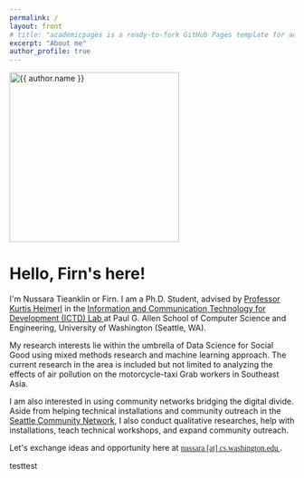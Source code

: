 ```yaml
---
permalink: /
layout: front
# title: "academicpages is a ready-to-fork GitHub Pages template for academic personal websites"
excerpt: "About me"
author_profile: true
---
```


<div class="profile-wrapper">
    <picture class="profile-img-container">
        <!-- <img  class="img-mask" src="{{ site.data.authors[page.author].avatar | prepend: "/images/" | prepend: base_path }}" width="300" alt="{{ author.name }}"> -->
        <img  class="img-mask" src="{{ 'profile.jpg' | prepend: "/images/" | prepend: base_path }}" width="300" alt="{{ author.name }}">
    </picture>
    <div>
        <h1> Hello, <span>Firn</span>'s here!</h1>
        <p>
            I'm Nussara Tieanklin or Firn.
            I am a Ph.D. Student, advised by <a href="https://kurti.sh/" class="button link">Professor Kurtis Heimerl</a> in the <a href="https://ictd.cs.washington.edu" class="button link">Information and Communication Technology for Development (ICTD) Lab </a> at Paul G. Allen School of Computer Science and Engineering, University of Washington (Seattle, WA).
        </p>
        <p>
            My research interests lie within the umbrella of Data Science for Social Good using mixed methods research and machine learning approach.
            The current research in the area is included but not limited to analyzing the effects of air pollution on the motorcycle-taxi Grab workers in Southeast Asia.
        </p>
        <p>
            I am also interested in using community networks bridging the digital divide.
            Aside from helping technical installations and community outreach in the <a href="https://seattlecommunitynetwork.org/" class="button link">Seattle Community Network</a>,
            I also conduct qualitative researches, help with installations, teach technical workshops, and expand community outreach.
        </p>
        <p>
            Let's exchange ideas and opportunity here at <a href="mailto:nussara@cs.washington.edu" class="button link" style="font-family:Courier Prime"> nussara [at] cs.washington.edu
        </a>.
        </p>
    </div>
</div>



testtest